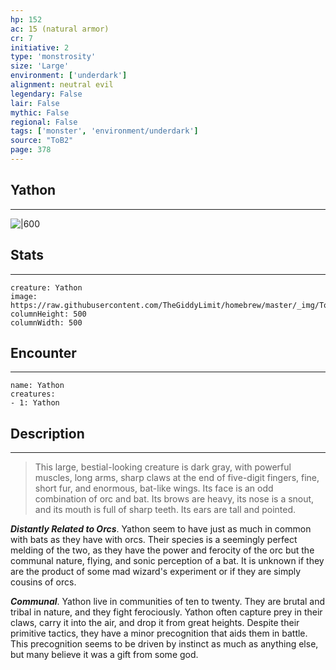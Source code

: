 ```yaml
---
hp: 152
ac: 15 (natural armor)
cr: 7
initiative: 2
type: 'monstrosity'    
size: 'Large'
environment: ['underdark']
alignment: neutral evil
legendary: False
lair: False
mythic: False
regional: False
tags: ['monster', 'environment/underdark']
source: "ToB2"
page: 378
---
```


## Yathon
---

![|600](https://raw.githubusercontent.com/TheGiddyLimit/homebrew/master/_img/ToB2/creature/Yathon.webp)

## Stats
---

```statblock
creature: Yathon
image: https://raw.githubusercontent.com/TheGiddyLimit/homebrew/master/_img/ToB2/creature/token/Yathon%20%28Token%29.png
columnHeight: 500
columnWidth: 500
```

## Encounter
---

```encounter-table
name: Yathon
creatures:
- 1: Yathon
```

## Description
---
>This large, bestial-looking creature is dark gray, with powerful muscles, long arms, sharp claws at the end of five-digit fingers, fine, short fur, and enormous, bat-like wings. Its face is an odd combination of orc and bat. Its brows are heavy, its nose is a snout, and its mouth is full of sharp teeth. Its ears are tall and pointed.

**_Distantly Related to Orcs_**. Yathon seem to have just as much in common with bats as they have with orcs. Their species is a seemingly perfect melding of the two, as they have the power and ferocity of the orc but the communal nature, flying, and sonic perception of a bat. It is unknown if they are the product of some mad wizard's experiment or if they are simply cousins of orcs.

**_Communal_**. Yathon live in communities of ten to twenty. They are brutal and tribal in nature, and they fight ferociously. Yathon often capture prey in their claws, carry it into the air, and drop it from great heights. Despite their primitive tactics, they have a minor precognition that aids them in battle. This precognition seems to be driven by instinct as much as anything else, but many believe it was a gift from some god.







